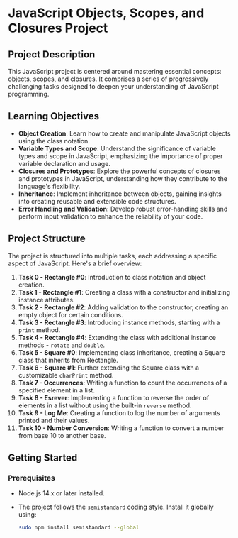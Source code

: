 # JavaScript Objects, Scopes, and Closures Project

## Project Description

This JavaScript project is centered around mastering essential concepts: objects, scopes, and closures. It comprises a series of progressively challenging tasks designed to deepen your understanding of JavaScript programming.

## Learning Objectives

- **Object Creation**: Learn how to create and manipulate JavaScript objects using the class notation.
- **Variable Types and Scope**: Understand the significance of variable types and scope in JavaScript, emphasizing the importance of proper variable declaration and usage.
- **Closures and Prototypes**: Explore the powerful concepts of closures and prototypes in JavaScript, understanding how they contribute to the language's flexibility.
- **Inheritance**: Implement inheritance between objects, gaining insights into creating reusable and extensible code structures.
- **Error Handling and Validation**: Develop robust error-handling skills and perform input validation to enhance the reliability of your code.

## Project Structure

The project is structured into multiple tasks, each addressing a specific aspect of JavaScript. Here's a brief overview:

1. **Task 0 - Rectangle #0**: Introduction to class notation and object creation.
2. **Task 1 - Rectangle #1**: Creating a class with a constructor and initializing instance attributes.
3. **Task 2 - Rectangle #2**: Adding validation to the constructor, creating an empty object for certain conditions.
4. **Task 3 - Rectangle #3**: Introducing instance methods, starting with a `print` method.
5. **Task 4 - Rectangle #4**: Extending the class with additional instance methods - `rotate` and `double`.
6. **Task 5 - Square #0**: Implementing class inheritance, creating a Square class that inherits from Rectangle.
7. **Task 6 - Square #1**: Further extending the Square class with a customizable `charPrint` method.
8. **Task 7 - Occurrences**: Writing a function to count the occurrences of a specified element in a list.
9. **Task 8 - Esrever**: Implementing a function to reverse the order of elements in a list without using the built-in `reverse` method.
10. **Task 9 - Log Me**: Creating a function to log the number of arguments printed and their values.
11. **Task 10 - Number Conversion**: Writing a function to convert a number from base 10 to another base.

## Getting Started

### Prerequisites

- Node.js 14.x or later installed.
- The project follows the `semistandard` coding style. Install it globally using:

  ```bash
  sudo npm install semistandard --global

